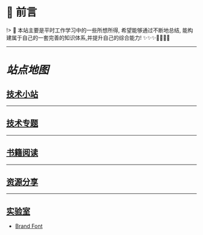 # 🎨 前言

!> 🍺 本站主要是平时工作学习中的一些所想所得, 希望能够通过不断地总结, 能构建属于自己的一套完善的知识体系,并提升自己的综合能力!  ✨✨✨💪🏻💪🏻

---
# <i class="icon-brand-openstreetmap">站点地图</i>

## [技术小站](/docs/sidebar ':class=icon-brand-skyliner')
---
## [技术专题](/technology/sidebar ':class=icon-brand-keybase')
---
## [书籍阅读](/books/sidebar ':class=icon-brand-leetcode')
---
## [资源分享](/repos/sidebar ':class=icon-brand-icloud')
---
## [实验室](/laboratory/sidebar ':class=icon-brand-docker')
- [Brand Font](/assets/scss/font/font-brand/demo.html ':class=icon-brand-apacheairflow')